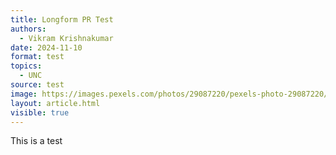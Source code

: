 ```yaml
---
title: Longform PR Test
authors:
  - Vikram Krishnakumar
date: 2024-11-10
format: test
topics:
  - UNC
source: test
image: https://images.pexels.com/photos/29087220/pexels-photo-29087220/free-photo-of-brown-pelicans-at-la-jolla-cove-san-diego.jpeg?auto=compress&cs=tinysrgb
layout: article.html
visible: true
---
```

This is a test
